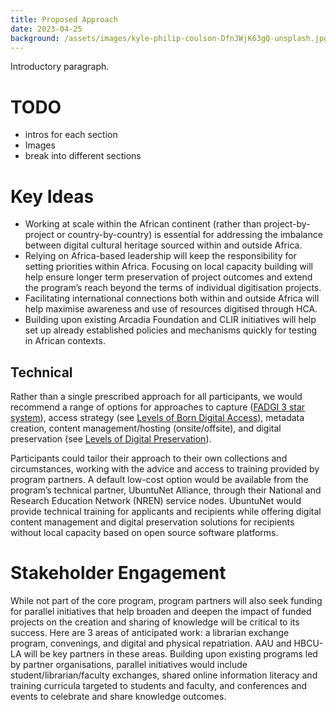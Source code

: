 ```yaml
---
title: Proposed Approach
date: 2023-04-25
background: /assets/images/kyle-philip-coulson-DfnJWjK63gQ-unsplash.jpg
---
```


Introductory paragraph.

# TODO

* intros for each section
* Images
* break into different sections

# Key Ideas

* Working at scale within the African continent (rather than project-by-project or country-by-country) is essential for addressing the imbalance between digital cultural heritage sourced within and outside Africa.
* Relying on Africa-based leadership will keep the responsibility for setting priorities within Africa.
Focusing on local capacity building will help ensure longer term preservation of project outcomes and extend the program’s reach beyond the terms of individual digitisation projects.
* Facilitating international connections both within and outside Africa will help maximise awareness and use of resources digitised through HCA.
* Building upon existing Arcadia Foundation and CLIR initiatives will help set up already established policies and mechanisms quickly for testing in African contexts.

## Technical

Rather than a single prescribed approach for all participants, we would recommend a range of options for approaches to capture ([FADGI 3 star system](https://www.digitizationguidelines.gov/guidelines/FADGI%20Federal%20%20Agencies%20Digital%20Guidelines%20Initiative-2016%20Final_rev1.pdf)), access strategy (see [Levels of Born Digital Access](https://osf.io/hqmy4)), metadata creation, content management/hosting (onsite/offsite), and digital preservation (see [Levels of Digital Preservation](https://osf.io/36xfy)). 

Participants could tailor their approach to their own collections and circumstances, working with the advice and access to training provided by program partners. A default low-cost option would be available from the program’s technical partner, UbuntuNet Alliance, through their National and Research Education Network (NREN) service nodes. UbuntuNet would provide technical training for applicants and recipients while offering digital content management and digital preservation solutions for recipients without local capacity based on open source software platforms.

# Stakeholder Engagement

While not part of the core program, program partners will also seek funding for parallel initiatives that help broaden and deepen the impact of funded projects on the creation and sharing of knowledge will be critical to its success. Here are 3 areas of anticipated work: a librarian exchange program, convenings, and digital and physical repatriation. AAU and HBCU-LA will be key partners in these areas. Building upon existing programs led by partner organisations, parallel initiatives would include student/librarian/faculty exchanges, shared online information literacy and training curricula targeted to students and faculty, and conferences and events to celebrate and share knowledge outcomes.